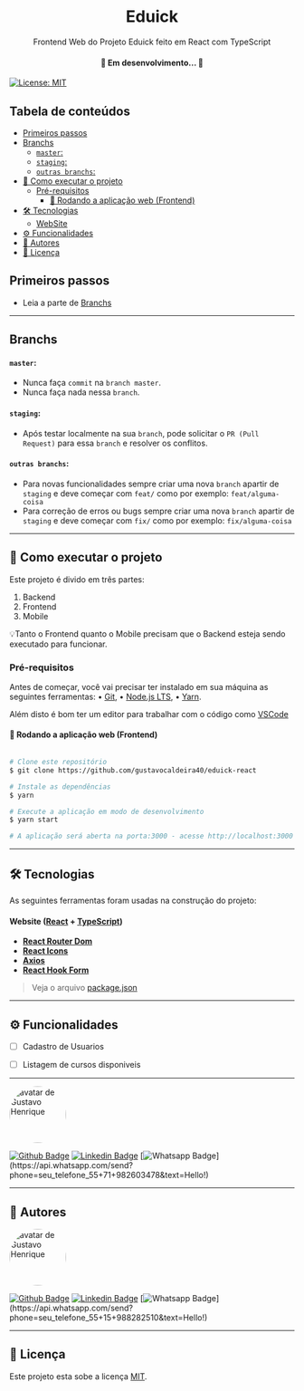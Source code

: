 <h1 align="center">Eduick </h1>
<p align="center">Frontend Web do Projeto Eduick feito em React com TypeScript</p>

<h4 align="center">
	🚧  Em desenvolvimento...  🚧
</h4>

[![License: MIT](https://img.shields.io/badge/License-MIT-green.svg)](https://opensource.org/licenses/MIT)

## Tabela de conteúdos

<!--ts-->

- [Primeiros passos](#primeiros-passos)
- [Branchs](#branchs)
  - [`master`:](#master)
  - [`staging`:](#staging)
  - [`outras branchs`:](#outras-branchs)
- [🚀 Como executar o projeto](#-como-executar-o-projeto)
  - [Pré-requisitos](#pré-requisitos)
    - [🧭 Rodando a aplicação web (Frontend)](#-rodando-a-aplicação-web-frontend)
- [🛠 Tecnologias](#-tecnologias)
  - [WebSite](#website-react--typescript)
- [⚙️ Funcionalidades](#️-funcionalidades)
- [🦸 Autores](#-autores)
- [📝 Licença](#-licença)
<!--te-->

## Primeiros passos

- Leia a parte de <a href="#branchs">Branchs</a>

---

## Branchs

#### `master`:

- Nunca faça `commit` na `branch master`.
- Nunca faça nada nessa `branch`.

#### `staging`:

- Após testar localmente na sua `branch`, pode solicitar o `PR (Pull Request)` para essa `branch` e resolver os conflitos.

#### `outras branchs`:

- Para novas funcionalidades sempre criar uma nova `branch` apartir de `staging` e deve começar com `feat/` como por exemplo: `feat/alguma-coisa`
- Para correção de erros ou bugs sempre criar uma nova `branch` apartir de `staging` e deve começar com `fix/` como por exemplo: `fix/alguma-coisa`

---

## 🚀 Como executar o projeto

Este projeto é divido em três partes:

1. Backend
2. Frontend
3. Mobile

💡Tanto o Frontend quanto o Mobile precisam que o Backend esteja sendo executado para funcionar.

### Pré-requisitos

Antes de começar, você vai precisar ter instalado em sua máquina as seguintes ferramentas: • [Git](https://git-scm.com/downloads), • [Node.js LTS](https://nodejs.org/en/download/), • [Yarn](https://yarnpkg.com/getting-started/install).

<p>Além disto é bom ter um editor para trabalhar com o código como <a href="https://code.visualstudio.com/" target="_blank">VSCode</a></p>

#### 🧭 Rodando a aplicação web (Frontend)

```bash

# Clone este repositório
$ git clone https://github.com/gustavocaldeira40/eduick-react

# Instale as dependências
$ yarn

# Execute a aplicação em modo de desenvolvimento
$ yarn start

# A aplicação será aberta na porta:3000 - acesse http://localhost:3000

```

---

## 🛠 Tecnologias

As seguintes ferramentas foram usadas na construção do projeto:

#### **Website** ([React](https://reactjs.org/) + [TypeScript](https://www.typescriptlang.org/))

- **[React Router Dom](https://github.com/ReactTraining/react-router/tree/master/packages/react-router-dom)**
- **[React Icons](https://react-icons.github.io/react-icons/)**
- **[Axios](https://github.com/axios/axios)**
- **[React Hook Form](https://react-hook-form.com/)**

> Veja o arquivo [package.json](https://github.com/startecsoftware/viaje-aqui-web/blob/master/package.json)

---

## ⚙️ Funcionalidades

- [ ] Cadastro de Usuarios
- [ ] Listagem de cursos disponiveis


---

<a href="https://github.com/kalangoti">
 <img style="border-radius: 50%;" src="https://avatars.githubusercontent.com/u/86030388?s=96&v=4" width="100px;" alt="avatar de Gustavo Henrique"/>
</a>

[![Github Badge](https://img.shields.io/badge/-Github-000?style=flat-square&logo=Github&logoColor=white&link=https://github.com/kalangoti)](https://github.com/kalangoti)
[![Linkedin Badge](https://img.shields.io/badge/-LinkedIn-blue?style=flat-square&logo=Linkedin&logoColor=white&link=https://www.linkedin.com/in/andersonsantoti/)](https://www.linkedin.com/in/andersonsantoti/)
[![Whatsapp Badge](https://img.shields.io/badge/-Whatsapp-4CA143?style=flat-square&labelColor=4CA143&logo=whatsapp&logoColor=white&link=https://api.whatsapp.com/send?phone=seu_telefone_55+DDD+71+982603478&text=Hello!)](https://api.whatsapp.com/send?phone=seu_telefone_55+71+982603478&text=Hello!)

---

## 🦸 Autores

<a href="https://github.com/gustavocaldeira40">
 <img style="border-radius: 50%;" src="https://avatars.githubusercontent.com/gustavocaldeira40" width="100px;" alt="avatar de Gustavo Henrique"/>
</a>

[![Github Badge](https://img.shields.io/badge/-Github-000?style=flat-square&logo=Github&logoColor=white&link=https://github.com/gustavocaldeira40)](https://github.com/gustavocaldeira40)
[![Linkedin Badge](https://img.shields.io/badge/-LinkedIn-blue?style=flat-square&logo=Linkedin&logoColor=white&link=https://www.linkedin.com/in/gustavo-henrique-a51889116/)](https://www.linkedin.com/in/gustavo-henrique-a51889116/)
[![Whatsapp Badge](https://img.shields.io/badge/-Whatsapp-4CA143?style=flat-square&labelColor=4CA143&logo=whatsapp&logoColor=white&link=https://api.whatsapp.com/send?phone=seu_telefone_55+DDD+15+988282510&text=Hello!)](https://api.whatsapp.com/send?phone=seu_telefone_55+15+988282510&text=Hello!)

---

## 📝 Licença

Este projeto esta sobe a licença [MIT](./LICENSE).
